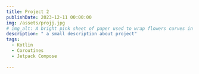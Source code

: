 ```yaml
---
title: Project 2
publishDate: 2023-12-11 00:00:00
img: /assets/projj.jpg
# img_alt: A bright pink sheet of paper used to wrap flowers curves in front of rich blue background
description: " a small description about project"
tags:
  - Kotlin
  - Coroutines
  - Jetpack Compose 
  
---
```


